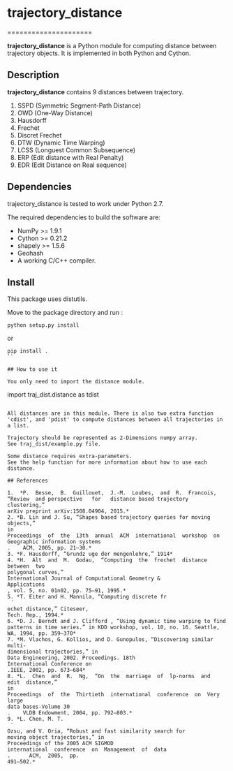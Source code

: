 # trajectory_distance
=====================

**trajectory_distance** is a Python module for computing distance between trajectory objects.
It is implemented in both Python and Cython.

## Description

**trajectory_distance** contains 9 distances between trajectory.

1. SSPD (Symmetric Segment-Path Distance)
2. OWD  (One-Way Distance)
3. Hausdorff
4. Frechet
5. Discret Frechet
6. DTW (Dynamic Time Warping)
7. LCSS (Longuest Common Subsequence)
8. ERP (Edit distance with Real Penalty)
9. EDR (Edit Distance on Real sequence)
 

## Dependencies

trajectory_distance is tested to work under Python 2.7.

The required dependencies to build the software are:
 
* NumPy >= 1.9.1
* Cython >= 0.21.2
* shapely >= 1.5.6
* Geohash
* A working C/C++ compiler.

## Install

This package uses distutils.

Move to the package directory and run :

```
python setup.py install 
```

or 

```
pip install .
``

## How to use it

You only need to import the distance module.

```
import traj_dist.distance as tdist
```

All distances are in this module. There is also two extra function 'cdist', and 'pdist' to compute distances between all trajectories in a list. 

Trajectory should be represented as 2-Dimensions numpy array. 
See traj_dist/example.py file. 

Some distance requires extra-parameters.
See the help function for more information about how to use each distance.

## References

1.  *P.  Besse,  B.  Guillouet,  J.-M.  Loubes,  and  R.  Francois,  “Review  and perspective   for   distance based trajectory clustering,”
arXiv preprint arXiv:1508.04904, 2015.*
2. *B. Lin and J. Su, “Shapes based trajectory queries for moving objects,”
in
Proceedings  of  the  13th  annual  ACM  international  workshop  on
Geographic information systems
.    ACM, 2005, pp. 21–30.*
3. *F. Hausdorff, “Grundz uge der mengenlehre,” 1914*
4. *H.  Alt  and  M.  Godau,  “Computing  the  frechet  distance  between  two
polygonal curves,”
International Journal of Computational Geometry &
Applications
, vol. 5, no. 01n02, pp. 75–91, 1995.*
5. *T. Eiter and H. Mannila, “Computing discrete fr
 ́
echet distance,” Citeseer,
Tech. Rep., 1994.*
6. *D. J. Berndt and J. Clifford , “Using dynamic time warping to find patterns in time series.” in KDD workshop, vol. 10, no. 16. Seattle, WA, 1994, pp. 359–370* 
7. *M. Vlachos, G. Kollios, and D. Gunopulos, “Discovering similar multi-
dimensional trajectories,” in
Data Engineering, 2002. Proceedings. 18th
International Conference on
.IEEE, 2002, pp. 673–684*
8. *L.  Chen  and  R.  Ng,  “On  the  marriage  of  lp-norms  and  edit  distance,”
in
Proceedings  of  the  Thirtieth  international  conference  on  Very  large
data bases-Volume 30
.    VLDB Endowment, 2004, pp. 792–803.*
9. *L. Chen, M. T.
 ̈
Ozsu, and V. Oria, “Robust and fast similarity search for
moving object trajectories,” in
Proceedings of the 2005 ACM SIGMOD
international  conference  on  Management  of  data
.      ACM,  2005,  pp.
491–502.*

